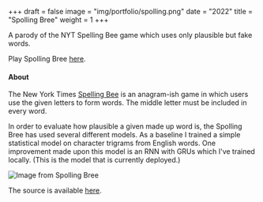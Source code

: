 +++
draft = false
image = "img/portfolio/spolling.png"
date = "2022"
title = "Spolling Bree"
weight = 1
+++

A parody of the NYT Spelling Bee game which uses only plausible but fake words.
<!--more-->

Play Spolling Bree [here](https://bee.jminjie.com).

#### About

The New York Times [Spelling Bee](https://www.nytimes.com/puzzles/spelling-bee)
is an anagram-ish game in which users use the given letters to form words. The
middle letter must be included in every word.

In order to evaluate how plausible a given made up word is, the Spolling Bree
has used several different models. As a baseline I trained a simple statistical
model on character trigrams from English words. One improvement made upon
this model is an RNN with GRUs which I've trained locally. (This is the model
that is currently deployed.)


![Image from Spolling Bree](/img/portfolio/res/spolling_demo.png)

The source is available [here](https://github.com/jminjie/spollingbree).
